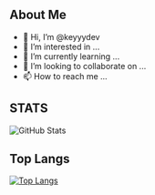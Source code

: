 ## About Me
- 👋 Hi, I’m @keyyydev
- 👀 I’m interested in ...
- 🌱 I’m currently learning ...
- 💞️ I’m looking to collaborate on ...
- 📫 How to reach me ...

<!---
keyyydev/keyyydev is a ✨ special ✨ repository because its `README.md` (this file) appears on your GitHub profile.
You can click the Preview link to take a look at your changes.
--->
## STATS
![GitHub Stats](https://github-readme-stats.vercel.app/api?username=keyydev&theme=chartreuse-dark )
## Top Langs 
[![Top Langs](https://github-readme-stats.vercel.app/api/top-langs/?username=keyyydev&layout=demo)](https://github.com/anuraghazra/github-readme-stats)
